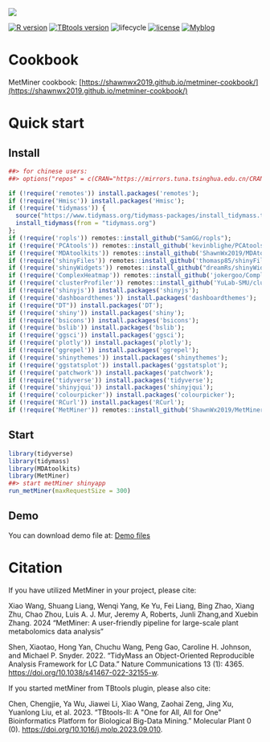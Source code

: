 ![](https://shawnmagic-1257599720.cos.ap-chengdu.myqcloud.com/picgologo_long.webp)

[![R version](https://img.shields.io/badge/R-v4.3.3-salmon)](https://www.r-project.org) [![TBtools version](https://img.shields.io/badge/TBtools-%3Ev2.096-greenyellow)](https://www.yuque.com/cjchen/hirv8i/fzc4g9) ![lifecycle](https://img.shields.io/badge/lifecycle-Experimental-lightcyan) [![license](https://img.shields.io/badge/license-MIT-red)](https://opensource.org/licenses/MIT) [![Myblog](https://img.shields.io/badge/Blog-ShanwLearnBioinfo-purple)](https://shawnwx2019.github.io/)

# Cookbook

MetMiner cookbook: [https://shawnwx2019.github.io/metminer-cookbook/](https://shawnwx2019.github.io/metminer-cookbook/)

# Quick start

## Install

``` r
##> for chinese users:
##> options("repos" = c(CRAN="https://mirrors.tuna.tsinghua.edu.cn/CRAN/"))

if (!require('remotes')) install.packages('remotes');
if (!require('Hmisc')) install.packages('Hmisc');
if (!require('tidymass')) {
  source("https://www.tidymass.org/tidymass-packages/install_tidymass.txt");
  install_tidymass(from = "tidymass.org")
};
if (!require('ropls')) remotes::install_github("SamGG/ropls");
if (!require('PCAtools')) remotes::install_github('kevinblighe/PCAtools');
if (!require('MDAtoolkits')) remotes::install_github('ShawnWx2019/MDAtoolkits',ref = 'master');
if (!require('shinyFiles')) remotes::install_github('thomasp85/shinyFiles');
if (!require('shinyWidgets')) remotes::install_github("dreamRs/shinyWidgets");
if (!require('ComplexHeatmap')) remotes::install_github('jokergoo/ComplexHeatmap');
if (!require('clusterProfiler')) remotes::install_github('YuLab-SMU/clusterProfiler');
if (!require('shinyjs')) install.packages('shinyjs');
if (!require('dashboardthemes')) install.packages('dashboardthemes');
if (!require("DT")) install.packages('DT');
if (!require('shiny')) install.packages('shiny');
if (!require('bsicons')) install.packages('bsicons');
if (!require('bslib')) install.packages('bslib');
if (!require('ggsci')) install.packages('ggsci');
if (!require('plotly')) install.packages('plotly');
if (!require('ggrepel')) install.packages('ggrepel');
if (!require('shinythemes')) install.packages('shinythemes');
if (!require('ggstatsplot')) install.packages('ggstatsplot');
if (!require('patchwork')) install.packages('patchwork');
if (!require('tidyverse')) install.packages('tidyverse');
if (!require('shinyjqui')) install.packages('shinyjqui');
if (!require('colourpicker')) install.packages('colourpicker');
if (!require('RCurl')) install.packages('RCurl');
if (!require('MetMiner')) remotes::install_github('ShawnWx2019/MetMiner');
```

## Start

```r
library(tidyverse)
library(tidymass)
library(MDAtoolkits)
library(MetMiner)
##> start metMiner shinyapp
run_metMiner(maxRequestSize = 300)
```

## Demo

You can download demo file at: [Demo files](https://drive.google.com/drive/folders/1H9hJBEyy4Eu6egq8oS_zdn9scLYyXf6R?usp=drive_link)

# Citation

If you have utilized MetMiner in your project, please cite:

Xiao Wang, Shuang Liang, Wenqi Yang, Ke Yu, Fei Liang, Bing Zhao, Xiang Zhu, Chao Zhou, Luis A. J. Mur, Jeremy A, Roberts, Junli Zhang,and Xuebin Zhang. 2024 “MetMiner: A user-friendly pipeline for large-scale plant metabolomics data analysis”

Shen, Xiaotao, Hong Yan, Chuchu Wang, Peng Gao, Caroline H. Johnson, and Michael P. Snyder. 2022. “TidyMass an Object-Oriented Reproducible Analysis Framework for LC Data.” Nature Communications 13 (1): 4365. https://doi.org/10.1038/s41467-022-32155-w.

If you started metMiner from TBtools plugin, please also cite:

Chen, Chengjie, Ya Wu, Jiawei Li, Xiao Wang, Zaohai Zeng, Jing Xu, Yuanlong Liu, et al. 2023. “TBtools-II: A "One for All, All for One" Bioinformatics Platform for Biological Big-Data Mining.” Molecular Plant 0 (0). https://doi.org/10.1016/j.molp.2023.09.010.

